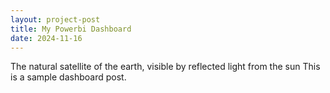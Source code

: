 ```yaml
---
layout: project-post
title: My Powerbi Dashboard
date: 2024-11-16
---
```

The natural satellite of the earth, visible by reflected light from the sun
This is a sample dashboard post.